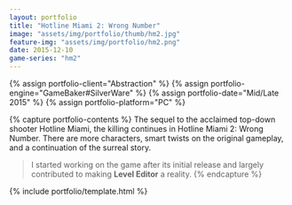 ```yaml
---
layout: portfolio
title: "Hotline Miami 2: Wrong Number"
image: "assets/img/portfolio/thumb/hm2.jpg"
feature-img: "assets/img/portfolio/hm2.png"
date: 2015-12-10
game-series: "hm2"
---
```


{% assign portfolio-client="Abstraction" %}
{% assign portfolio-engine="GameBaker#SilverWare" %}
{% assign portfolio-date="Mid/Late 2015" %}
{% assign portfolio-platform="PC" %}

{% capture portfolio-contents %}
The sequel to the acclaimed top-down shooter Hotline Miami, the killing continues in Hotline Miami 2: Wrong Number.
There are more characters, smart twists on the original gameplay, and a continuation of the surreal story.

> I started working on the game after its initial release and largely contributed to making **Level Editor** a reality.
{% endcapture %}

{% include portfolio/template.html %}
